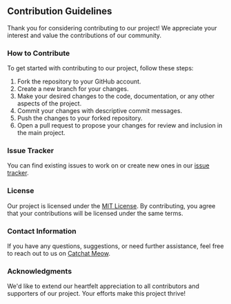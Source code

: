 ## Contribution Guidelines

Thank you for considering contributing to our project! We appreciate your interest and value the contributions of our community.

### How to Contribute

To get started with contributing to our project, follow these steps:

1. Fork the repository to your GitHub account.
2. Create a new branch for your changes.
3. Make your desired changes to the code, documentation, or any other aspects of the project.
4. Commit your changes with descriptive commit messages.
5. Push the changes to your forked repository.
6. Open a pull request to propose your changes for review and inclusion in the main project.

### Issue Tracker

You can find existing issues to work on or create new ones in our [issue tracker](https://github.com/teslakitty/issue).

### License

Our project is licensed under the [MIT License](https://opensource.org/licenses/MIT). By contributing, you agree that your contributions will be licensed under the same terms.

### Contact Information

If you have any questions, suggestions, or need further assistance, feel free to reach out to us on [Catchat Meow](https://catchat-meow.netlify.app/).

### Acknowledgments

We'd like to extend our heartfelt appreciation to all contributors and supporters of our project. Your efforts make this project thrive!
